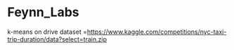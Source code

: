 # Feynn_Labs
k-means on drive dataset =https://www.kaggle.com/competitions/nyc-taxi-trip-duration/data?select=train.zip
